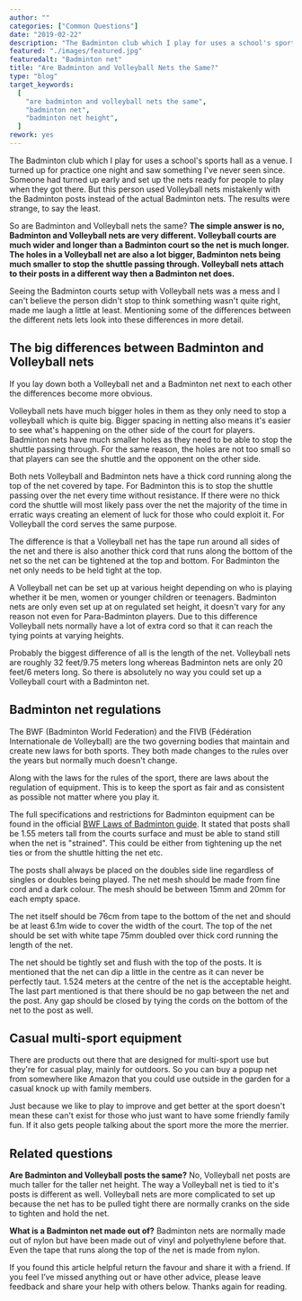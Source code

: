 ```yaml
---
author: ""
categories: ["Common Questions"]
date: "2019-02-22"
description: "The Badminton club which I play for uses a school's sports hall as a venue. I turned up for practice one night and saw something I've never seen since. Someone had turned up early and set up the nets ready for people to play when they got there. But this person used Volleyball nets mistakenly with the Badminton posts instead of the actual Badminton nets. The results were strange, to say the least. So are Badminton and Volleyball nets the same?"
featured: "./images/featured.jpg"
featuredalt: "Badminton net"
title: "Are Badminton and Volleyball Nets the Same?"
type: "blog"
target_keywords:
  [
    "are badminton and volleyball nets the same",
    "badminton net",
    "badminton net height",
  ]
rework: yes
---
```


The Badminton club which I play for uses a school's sports hall as a venue. I turned up for practice one night and saw something I've never seen since. Someone had turned up early and set up the nets ready for people to play when they got there. But this person used Volleyball nets mistakenly with the Badminton posts instead of the actual Badminton nets. The results were strange, to say the least.

So are Badminton and Volleyball nets the same? **The simple answer is no, Badminton and Volleyball nets are very different. Volleyball courts are much wider and longer than a Badminton court so the net is much longer. The holes in a Volleyball net are also a lot bigger, Badminton nets being much smaller to stop the shuttle passing through. Volleyball nets attach to their posts in a different way then a Badminton net does.**

Seeing the Badminton courts setup with Volleyball nets was a mess and I can't believe the person didn't stop to think something wasn't quite right, made me laugh a little at least. Mentioning some of the differences between the different nets lets look into these differences in more detail.

## The big differences between Badminton and Volleyball nets

If you lay down both a Volleyball net and a Badminton net next to each other the differences become more obvious.

Volleyball nets have much bigger holes in them as they only need to stop a volleyball which is quite big. Bigger spacing in netting also means it's easier to see what's happening on the other side of the court for players. Badminton nets have much smaller holes as they need to be able to stop the shuttle passing through. For the same reason, the holes are not too small so that players can see the shuttle and the opponent on the other side.

Both nets Volleyball and Badminton nets have a thick cord running along the top of the net covered by tape. For Badminton this is to stop the shuttle passing over the net every time without resistance. If there were no thick cord the shuttle will most likely pass over the net the majority of the time in erratic ways creating an element of luck for those who could exploit it. For Volleyball the cord serves the same purpose.

The difference is that a Volleyball net has the tape run around all sides of the net and there is also another thick cord that runs along the bottom of the net so the net can be tightened at the top and bottom. For Badminton the net only needs to be held tight at the top.

A Volleyball net can be set up at various height depending on who is playing whether it be men, women or younger children or teenagers. Badminton nets are only even set up at on regulated set height, it doesn't vary for any reason not even for Para-Badminton players. Due to this difference Volleyball nets normally have a lot of extra cord so that it can reach the tying points at varying heights.

Probably the biggest difference of all is the length of the net. Volleyball nets are roughly 32 feet/9.75 meters long whereas Badminton nets are only 20 feet/6 meters long. So there is absolutely no way you could set up a Volleyball court with a Badminton net.

## Badminton net regulations

The BWF (Badminton World Federation) and the FIVB (Fédération Internationale de Volleyball) are the two governing bodies that maintain and create new laws for both sports. They both made changes to the rules over the years but normally much doesn't change.

Along with the laws for the rules of the sport, there are laws about the regulation of equipment. This is to keep the sport as fair and as consistent as possible not matter where you play it.

The full specifications and restrictions for Badminton equipment can be found in the official [BWF Laws of Badminton guide](https://extranet.bwfbadminton.com/docs/document-system/81/1466/1470/SECTION%204.1-%20Laws%20of%20Badminton.pdf). It stated that posts shall be 1.55 meters tall from the courts surface and must be able to stand still when the net is "strained". This could be either from tightening up the net ties or from the shuttle hitting the net etc.

The posts shall always be placed on the doubles side line regardless of singles or doubles being played. The net mesh should be made from fine cord and a dark colour. The mesh should be between 15mm and 20mm for each empty space.

The net itself should be 76cm from tape to the bottom of the net and should be at least 6.1m wide to cover the width of the court. The top of the net should be set with white tape 75mm doubled over thick cord running the length of the net.

The net should be tightly set and flush with the top of the posts. It is mentioned that the net can dip a little in the centre as it can never be perfectly taut. 1.524 meters at the centre of the net is the acceptable height. The last part mentioned is that there should be no gap between the net and the post. Any gap should be closed by tying the cords on the bottom of the net to the post as well.

## Casual multi-sport equipment

There are products out there that are designed for multi-sport use but they're for casual play, mainly for outdoors. So you can buy a popup net from somewhere like Amazon that you could use outside in the garden for a casual knock up with family members.

Just because we like to play to improve and get better at the sport doesn't mean these can't exist for those who just want to have some friendly family fun. If it also gets people talking about the sport more the more the merrier.

## Related questions

**Are Badminton and Volleyball posts the same?** No, Volleyball net posts are much taller for the taller net height. The way a Volleyball net is tied to it's posts is different as well. Volleyball nets are more complicated to set up because the net has to be pulled tight there are normally cranks on the side to tighten and hold the net.

**What is a Badminton net made out of?** Badminton nets are normally made out of nylon but have been made out of vinyl and polyethylene before that. Even the tape that runs along the top of the net is made from nylon.

If you found this article helpful return the favour and share it with a friend. If you feel I’ve missed anything out or have other advice, please leave feedback and share your help with others below. Thanks again for reading.
